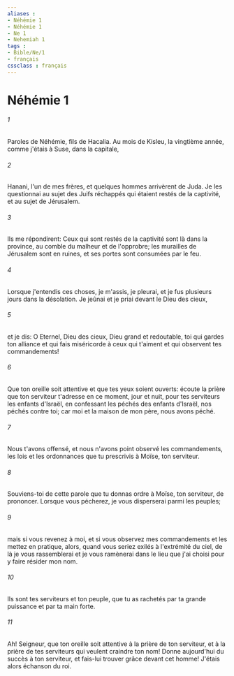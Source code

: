 ```yaml
---
aliases : 
- Néhémie 1
- Néhémie 1
- Ne 1
- Nehemiah 1
tags : 
- Bible/Ne/1
- français
cssclass : français
---
```


# Néhémie 1

###### 1
Paroles de Néhémie, fils de Hacalia. Au mois de Kisleu, la vingtième année, comme j'étais à Suse, dans la capitale,
###### 2
Hanani, l'un de mes frères, et quelques hommes arrivèrent de Juda. Je les questionnai au sujet des Juifs réchappés qui étaient restés de la captivité, et au sujet de Jérusalem.
###### 3
Ils me répondirent: Ceux qui sont restés de la captivité sont là dans la province, au comble du malheur et de l'opprobre; les murailles de Jérusalem sont en ruines, et ses portes sont consumées par le feu.
###### 4
Lorsque j'entendis ces choses, je m'assis, je pleurai, et je fus plusieurs jours dans la désolation. Je jeûnai et je priai devant le Dieu des cieux,
###### 5
et je dis: O Eternel, Dieu des cieux, Dieu grand et redoutable, toi qui gardes ton alliance et qui fais miséricorde à ceux qui t'aiment et qui observent tes commandements!
###### 6
Que ton oreille soit attentive et que tes yeux soient ouverts: écoute la prière que ton serviteur t'adresse en ce moment, jour et nuit, pour tes serviteurs les enfants d'Israël, en confessant les péchés des enfants d'Israël, nos péchés contre toi; car moi et la maison de mon père, nous avons péché.
###### 7
Nous t'avons offensé, et nous n'avons point observé les commandements, les lois et les ordonnances que tu prescrivis à Moïse, ton serviteur.
###### 8
Souviens-toi de cette parole que tu donnas ordre à Moïse, ton serviteur, de prononcer. Lorsque vous pécherez, je vous disperserai parmi les peuples;
###### 9
mais si vous revenez à moi, et si vous observez mes commandements et les mettez en pratique, alors, quand vous seriez exilés à l'extrémité du ciel, de là je vous rassemblerai et je vous ramènerai dans le lieu que j'ai choisi pour y faire résider mon nom.
###### 10
Ils sont tes serviteurs et ton peuple, que tu as rachetés par ta grande puissance et par ta main forte.
###### 11
Ah! Seigneur, que ton oreille soit attentive à la prière de ton serviteur, et à la prière de tes serviteurs qui veulent craindre ton nom! Donne aujourd'hui du succès à ton serviteur, et fais-lui trouver grâce devant cet homme! J'étais alors échanson du roi.
